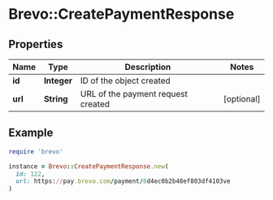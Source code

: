 # Brevo::CreatePaymentResponse

## Properties

| Name | Type | Description | Notes |
| ---- | ---- | ----------- | ----- |
| **id** | **Integer** | ID of the object created |  |
| **url** | **String** | URL of the payment request created | [optional] |

## Example

```ruby
require 'brevo'

instance = Brevo::CreatePaymentResponse.new(
  id: 122,
  url: https://pay.brevo.com/payment/6d4ec0b2b48ef803df4103ve
)
```

